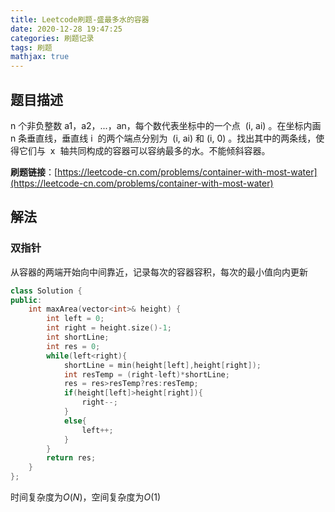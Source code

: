 ```yaml
---
title: Leetcode刷题-盛最多水的容器
date: 2020-12-28 19:47:25
categories: 刷题记录
tags: 刷题
mathjax: true
---
```


## 题目描述

n 个非负整数 a1，a2，...，an，每个数代表坐标中的一个点  (i, ai) 。在坐标内画 n 条垂直线，垂直线 i  的两个端点分别为  (i, ai) 和 (i, 0) 。找出其中的两条线，使得它们与  x  轴共同构成的容器可以容纳最多的水。不能倾斜容器。

**刷题链接**：[https://leetcode-cn.com/problems/container-with-most-water](https://leetcode-cn.com/problems/container-with-most-water)

<!--more-->

## 解法

### 双指针

从容器的两端开始向中间靠近，记录每次的容器容积，每次的最小值向内更新

```C++
class Solution {
public:
    int maxArea(vector<int>& height) {
        int left = 0;
        int right = height.size()-1;
        int shortLine;
        int res = 0;
        while(left<right){
            shortLine = min(height[left],height[right]);
            int resTemp = (right-left)*shortLine;
            res = res>resTemp?res:resTemp;
            if(height[left]>height[right]){
                right--;
            }
            else{
                left++;
            }
        }
        return res;
    }
};
```

时间复杂度为$O(N)$，空间复杂度为$O(1)$
